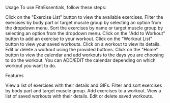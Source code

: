 Usage
To use FitnEssentials, follow these steps:

Click on the "Exercise List" button to view the available exercises.
Filter the exercises by body part or target muscle group by selecting an option from the dropdown menu.
Sort the exercises by name or target muscle group by selecting an option from the dropdown menu.
Click on the "Add to Workout" button to add an exercise to your workout.
Click on the "Workout List" button to view your saved workouts.
Click on a workout to view its details.
Edit or delete a workout using the provided buttons.
Click on the "Home" button to view the calendar and add workouts to the days you are choosing to do the workout. You can ADD/EDIT the calendar depending on which workout you want to do.


Features

View a list of exercises with their details and GIFs.
Filter and sort exercises by body part and target muscle group.
Add exercises to a workout.
View a list of saved workouts with their details.
Edit or delete saved workouts.